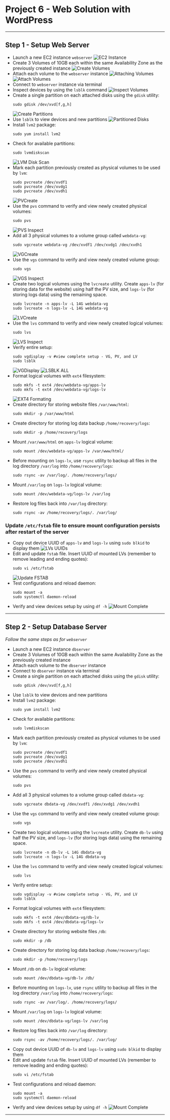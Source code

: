 # Project 6 - Web Solution with WordPress

---

## Step 1 - Setup Web Server

- Launch a new EC2 instance `webserver`
    ![EC2 Instance](./images/001-ec2-webserver.png)
- Create 3 Volumes of 10GB each within the same Availability Zone as the previously created instance
    ![Create Volumes](./images/002-ec2-volumes-created.png)
- Attach each volume to the `webserver` instance
    ![Attaching Volumes](./images/004-ec2-attaching-volumes.png)
    ![Attach Volumes](./images/003-ec2-attached-volumes.png)
- Connect to `webserver` instance via terminal
- Inspect devices by using the `lsblk` command
    ![Inspect Volumes](./images/005-inspecting-volumes-in-terminal.png)
- Create a single partition on each attached disks using the `gdisk` utility:
    ```
    sudo gdisk /dev/xvd[f,g,h]
    ```
    ![Create Partitions](./images/006-creating-partitions-in-terminal.png)
- Use `lsblk` to view devices and new partitions
    ![Partitioned Disks](./images/007-disk-partitioned-in-terminal.png)
- Install `lvm2` package:
    ```
    sudo yum install lvm2
    ```
- Check for available partitions:
    ```
    sudo lvmdiskscan
    ```
    ![LVM Disk Scan](./images/008-lvm-disk-scan.png)
- Mark each partition previously created as physical volumes to be used by `lvm`:
    ```
    sudo pvcreate /dev/xvdf1
    sudo pvcreate /dev/xvdg1
    sudo pvcreate /dev/xvdh1
    ```
    ![PVCreate](./images/009-pvcreate-success.png)
- Use the `pvs` command to verify and view newly created physical volumes:
    ```
    sudo pvs
    ```
    ![PVS Inspect](./images/010-pvs-inspect.png)
- Add all 3 physical volumes to a volume group called `webdata-vg`:
    ```
    sudo vgcreate webdata-vg /dev/xvdf1 /dev/xvdg1 /dev/xvdh1
    ```
    ![VGCreate](./images/011-webdatavg-created.png)
- Use the `vgs` command to verify and view newly created volume group:
    ```
    sudo vgs
    ```
    ![VGS Inspect](./images/012-vgs-inspect.png)
- Create two logical volumes using the `lvcreate` utility. Create `apps-lv` (for storing data for the website) using half the PV size, and `logs-lv` (for storing logs data) using the remaining space.
    ```
    sudo lvcreate -n apps-lv -L 14G webdata-vg
    sudo lvcreate -n logs-lv -L 14G webdata-vg
    ```
    ![LVCreate](./images/013-lvcreate-success.png)
- Use the `lvs` command to verify and view newly created logical volumes:
    ```
    sudo lvs
    ```
    ![LVS Inspect](./images/014-lvs-inspect.png)
- Verify entire setup:
    ```
    sudo vgdisplay -v #view complete setup - VG, PV, and LV
    sudo lsblk
    ```
    ![VGDisplay](./images/015-vgdisplay-all.png)
    ![LSBLK ALL](./images/016-lsblk-all.png)
- Format logical volumes with `ext4` filesystem:
    ```
    sudo mkfs -t ext4 /dev/webdata-vg/apps-lv
    sudo mkfs -t ext4 /dev/webdata-vg/logs-lv
    ```
    ![EXT4 Formating](./images/017-lvs-ext4-formating.png)
- Create directory for storing website files `/var/www/html`:
    ```
    sudo mkdir -p /var/www/html
    ```
- Create directory for storing log data backup `/home/recovery/logs`:
    ```
    sudo mkdir -p /home/recovery/logs
    ```
- Mount `/var/www/html` on `apps-lv` logical volume:
    ```
    sudo mount /dev/webdata-vg/apps-lv /var/www/html/
    ```
- Before mounting on `logs-lv`, use `rsync` utility to backup all files in the log directory `/var/log` into `/home/recovery/logs`:
    ```
    sudo rsync -av /var/log/. /home/recovery/logs/
    ```
- Mount `/var/log` on `logs-lv` logical volume:
    ```
    sudo mount /dev/webdata-vg/logs-lv /var/log
    ```
- Restore log files back into `/var/log` directory:
    ```
    sudo rsync -av /home/recovery/logs/. /var/log/
    ```

### Update `/etc/fstab` file to ensure mount configuration persists after restart of the server

- Copy out device UUID of `apps-lv` and `logs-lv` using `sudo blkid` to display them
    ![LVs UUIDs](./images/018-lvs-uuids.png)
- Edit and update `fstab` file. Insert UUID of mounted LVs (remember to remove leading and ending quotes):
    ```
    sudo vi /etc/fstab
    ```
    ![Update FSTAB](./images/019-fstab-config.png)
- Test configurations and reload daemon:
    ```
    sudo mount -a
    sudo systemctl daemon-reload
    ```
- Verify and view devices setup by using `df -h`
    ![Mount Complete](./images/020-fstab-mount-complete.png)


---

## Step 2 - Setup Database Server
*Follow the same steps as for `webserver`*

- Launch a new EC2 instance `dbserver`
- Create 3 Volumes of 10GB each within the same Availability Zone as the previously created instance
- Attach each volume to the `dbserver` instance
- Connect to `dbserver` instance via terminal
- Create a single partition on each attached disks using the `gdisk` utility:
    ```
    sudo gdisk /dev/xvd[f,g,h]
    ```
- Use `lsblk` to view devices and new partitions
- Install `lvm2` package:
    ```
    sudo yum install lvm2
    ```
- Check for available partitions:
    ```
    sudo lvmdiskscan
    ```
- Mark each partition previously created as physical volumes to be used by `lvm`:
    ```
    sudo pvcreate /dev/xvdf1
    sudo pvcreate /dev/xvdg1
    sudo pvcreate /dev/xvdh1
    ```
- Use the `pvs` command to verify and view newly created physical volumes:
    ```
    sudo pvs
    ```
- Add all 3 physical volumes to a volume group called `dbdata-vg`:
    ```
    sudo vgcreate dbdata-vg /dev/xvdf1 /dev/xvdg1 /dev/xvdh1
    ```
- Use the `vgs` command to verify and view newly created volume group:
    ```
    sudo vgs
    ```
- Create two logical volumes using the `lvcreate` utility. Create `db-lv` using half the PV size, and `logs-lv` (for storing logs data) using the remaining space.
    ```
    sudo lvcreate -n db-lv -L 14G dbdata-vg
    sudo lvcreate -n logs-lv -L 14G dbdata-vg
    ```
- Use the `lvs` command to verify and view newly created logical volumes:
    ```
    sudo lvs
    ```
- Verify entire setup:
    ```
    sudo vgdisplay -v #view complete setup - VG, PV, and LV
    sudo lsblk
    ```
- Format logical volumes with `ext4` filesystem:
    ```
    sudo mkfs -t ext4 /dev/dbdata-vg/db-lv
    sudo mkfs -t ext4 /dev/dbdata-vg/logs-lv
    ```
- Create directory for storing website files `/db`:
    ```
    sudo mkdir -p /db
    ```
- Create directory for storing log data backup `/home/recovery/logs`:
    ```
    sudo mkdir -p /home/recovery/logs
    ```
- Mount `/db` on `db-lv` logical volume:
    ```
    sudo mount /dev/dbdata-vg/db-lv /db/
    ```
- Before mounting on `logs-lv`, use `rsync` utility to backup all files in the log directory `/var/log` into `/home/recovery/logs`:
    ```
    sudo rsync -av /var/log/. /home/recovery/logs/
    ```
- Mount `/var/log` on `logs-lv` logical volume:
    ```
    sudo mount /dev/dbdata-vg/logs-lv /var/log
    ```
- Restore log files back into `/var/log` directory:
    ```
    sudo rsync -av /home/recovery/logs/. /var/log/
    ```
- Copy out device UUID of `db-lv` and `logs-lv` using `sudo blkid` to display them
- Edit and update `fstab` file. Insert UUID of mounted LVs (remember to remove leading and ending quotes):
    ```
    sudo vi /etc/fstab
    ```
- Test configurations and reload daemon:
    ```
    sudo mount -a
    sudo systemctl daemon-reload
    ```
- Verify and view devices setup by using `df -h`
    ![Mount Complete](./images/021-dbserver-fstab-mount-complete.png)


---



